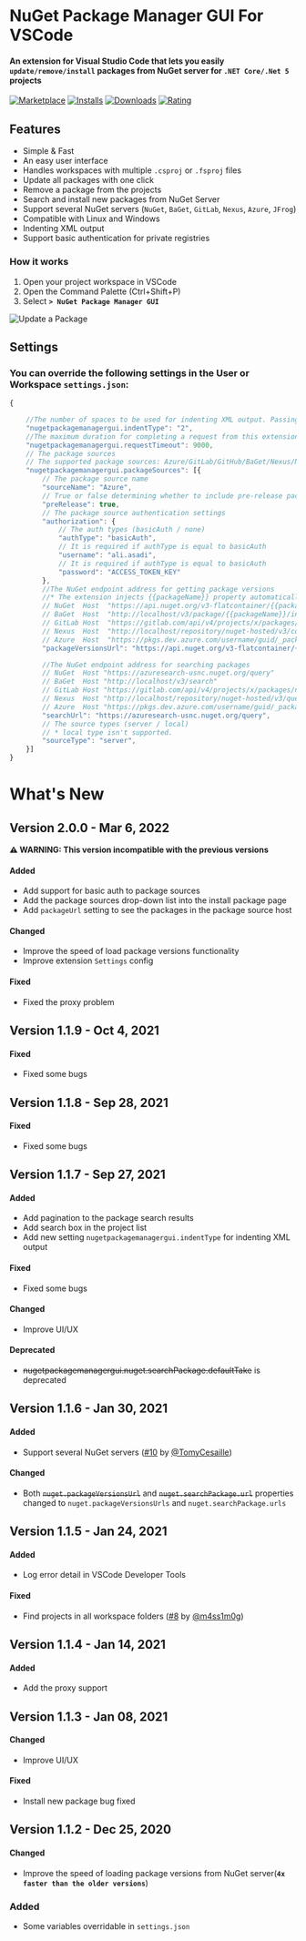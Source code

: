 # NuGet Package Manager GUI For VSCode

#### An extension for Visual Studio Code that lets you easily __`update/remove/install`__ packages from NuGet server for __`.NET Core/.Net 5`__ projects


  
[![Marketplace](https://vsmarketplacebadge.apphb.com/version-short/aliasadidev.nugetpackagemanagergui.svg)](https://marketplace.visualstudio.com/items?itemName=aliasadidev.nugetpackagemanagergui)
[![Installs](https://vsmarketplacebadge.apphb.com/installs-short/aliasadidev.nugetpackagemanagergui.svg)](https://marketplace.visualstudio.com/items?itemName=aliasadidev.nugetpackagemanagergui)
[![Downloads](https://vsmarketplacebadge.apphb.com/downloads-short/aliasadidev.nugetpackagemanagergui.svg)](https://marketplace.visualstudio.com/items?itemName=aliasadidev.nugetpackagemanagergui)
[![Rating](https://vsmarketplacebadge.apphb.com/rating-short/aliasadidev.nugetpackagemanagergui.svg)](https://marketplace.visualstudio.com/items?itemName=aliasadidev.nugetpackagemanagergui)


## Features

- Simple & Fast
- An easy user interface
- Handles workspaces with multiple `.csproj` or `.fsproj` files
- Update all packages with one click
- Remove a package from the projects
- Search and install new packages from NuGet Server
- Support several NuGet servers (`NuGet`, `BaGet`, `GitLab`, `Nexus`, `Azure`, `JFrog`)
- Compatible with Linux and Windows
- Indenting XML output
- Support basic authentication for private registries


### How it works
1. Open your project workspace in VSCode
2. Open the Command Palette (Ctrl+Shift+P) 
3. Select **`> NuGet Package Manager GUI`**



![Update a Package](https://raw.githubusercontent.com/aliasadidev/vscode-npm-gui/main/images/demo2-v1.1.7.gif)



## Settings
### You can override the following settings in the **User or Workspace** `settings.json`:
```js
{

	//The number of spaces to be used for indenting XML output. Passing characters like ' ' or '\t' are also accepted
	"nugetpackagemanagergui.indentType": "2",
	//The maximum duration for completing a request from this extension
	"nugetpackagemanagergui.requestTimeout": 9000,
	// The package sources
	// The supported package sources: Azure/GitLab/GitHub/BaGet/Nexus/NuGet
	"nugetpackagemanagergui.packageSources": [{
		// The package source name
		"sourceName": "Azure",
		// True or false determining whether to include pre-release packages
		"preRelease": true,
		// The package source authentication settings
		"authorization": {
			// The auth types (basicAuth / none)
			"authType": "basicAuth",
			// It is required if authType is equal to basicAuth
			"username": "ali.asadi",
			// It is required if authType is equal to basicAuth
			"password": "ACCESS_TOKEN_KEY"
		},
		//The NuGet endpoint address for getting package versions
		//* The extension injects {{packageName}} property automatically
		// NuGet  Host  "https://api.nuget.org/v3-flatcontainer/{{packageName}}/index.json"
		// BaGet  Host  "http://localhost/v3/package/{{packageName}}/index.json"
		// GitLab Host  "https://gitlab.com/api/v4/projects/x/packages/nuget/download/{{packageName}}/index.json"
		// Nexus  Host  "http://localhost/repository/nuget-hosted/v3/content/{{packageName}}/index.json"
		// Azure  Host  "https://pkgs.dev.azure.com/username/guid/_packaging/guid/nuget/v3/flat2/{{packageName}}/index.json"
		"packageVersionsUrl": "https://api.nuget.org/v3-flatcontainer/{{packageName}}/index.json",

		//The NuGet endpoint address for searching packages
		// NuGet  Host "https://azuresearch-usnc.nuget.org/query"
		// BaGet  Host "http://localhost/v3/search"
		// GitLab Host "https://gitlab.com/api/v4/projects/x/packages/nuget/query"
		// Nexus  Host "http://localhost/repository/nuget-hosted/v3/query/0"
		// Azure  Host "https://pkgs.dev.azure.com/username/guid/_packaging/guid/nuget/v3/query2"
		"searchUrl": "https://azuresearch-usnc.nuget.org/query",
		// The source types (server / local)
		// * local type isn't supported.
		"sourceType": "server",
	}]
}

```

# What's New

## Version 2.0.0 - Mar 6, 2022
**⚠ WARNING: This version incompatible with the previous versions** 

#### Added
*  Add support for basic auth to package sources
*  Add the package sources drop-down list into the install package page
*  Add `packageUrl` setting to see the packages in the package source host
#### Changed
*  Improve the speed of load package versions functionality
*  Improve extension `Settings` config
#### Fixed
*  Fixed the proxy problem


## Version 1.1.9 - Oct 4, 2021
#### Fixed
*  Fixed some bugs

## Version 1.1.8 - Sep 28, 2021
#### Fixed
*  Fixed some bugs

## Version 1.1.7 - Sep 27, 2021
#### Added
*  Add pagination to the package search results 
*  Add search box in the project list
*  Add new setting `nugetpackagemanagergui.indentType` for indenting XML output
#### Fixed
*  Fixed some bugs
#### Changed
* Improve UI/UX

#### Deprecated
* ~~nugetpackagemanagergui.nuget.searchPackage.defaultTake~~ is deprecated


## Version 1.1.6 - Jan 30, 2021
#### Added
*  Support several NuGet servers ([#10](https://github.com/aliasadidev/vscode-npm-gui/pull/10) by [@TomyCesaille](https://github.com/TomyCesaille))
#### Changed
* Both ~~`nuget.packageVersionsUrl`~~ and ~~`nuget.searchPackage.url`~~ properties changed to `nuget.packageVersionsUrls` and `nuget.searchPackage.urls`

## Version 1.1.5 - Jan 24, 2021
#### Added
* Log error detail in VSCode Developer Tools
#### Fixed
*  Find projects in all workspace folders ([#8](https://github.com/aliasadidev/vscode-npm-gui/pull/8) by [@m4ss1m0g](https://github.com/m4ss1m0g))

## Version 1.1.4 - Jan 14, 2021
#### Added
* Add the proxy support


## Version 1.1.3 - Jan 08, 2021
#### Changed
* Improve UI/UX

#### Fixed
* Install new package bug fixed

## Version 1.1.2 - Dec 25, 2020
#### Changed
* Improve the speed of loading package versions from NuGet server(**`4x faster than the older versions`**)

### Added
* Some variables overridable in `settings.json`
